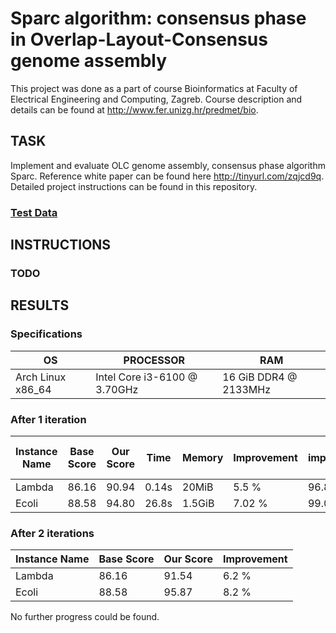 # Sparc algorithm: consensus phase in Overlap-Layout-Consensus genome assembly
This project was done as a part of course Bioinformatics at Faculty of Electrical Engineering and Computing, Zagreb.
Course description and details can be found at http://www.fer.unizg.hr/predmet/bio.

## TASK
Implement and evaluate OLC genome assembly, consensus phase algorithm Sparc. Reference white paper can be found here http://tinyurl.com/zqjcd9q. Detailed project instructions can be found in this repository.

### [Test Data](https://www.dropbox.com/s/a40dhhfchojyf0c/consenus_input.zip?dl=0)

## INSTRUCTIONS
### TODO

## RESULTS
### Specifications
| OS | PROCESSOR | RAM |
| -- | --------- | --- |
| Arch Linux x86_64 | Intel Core i3-6100 @ 3.70GHz | 16 GiB DDR4 @ 2133MHz |

### After 1 iteration
| Instance Name | Base Score | Our Score | Time   | Memory | Improvement | Original implementation Score | Time  | Memory  | Improvement |
| ------------- | ---------- | --------- | ------ | ------ | ----------  | -------------- | ----  | ------  | ----------- |
| Lambda        | 86.16      | 90.94     | 0.14s  | 20MiB  | 5.5 %       | 96.83          | 0.27s | 32MiB   | 12.4%       |
| Ecoli         | 88.58      | 94.80     | 26.8s  | 1.5GiB | 7.02 %      | 99.01          | 36.8s | 3GiB  | 11.77%      |

### After 2 iterations
| Instance Name | Base Score | Our Score | Improvement |
| ------------- | ---------- | --------- | ----------- |
| Lambda        | 86.16      | 91.54     | 6.2 %       |
| Ecoli         | 88.58      | 95.87     | 8.2 %       |

No further progress could be found.
